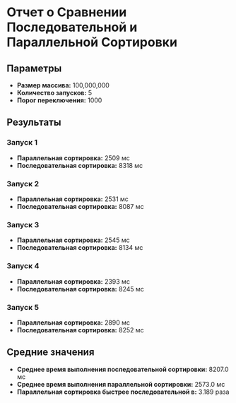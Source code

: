 # Отчет о Сравнении Последовательной и Параллельной Сортировки

## Параметры

- **Размер массива:** 100,000,000
- **Количество запусков:** 5
- **Порог переключения:** 1000

## Результаты

### Запуск 1
- **Параллельная сортировка:** 2509 мс
- **Последовательная сортировка:** 8318 мс

### Запуск 2
- **Параллельная сортировка:** 2531 мс
- **Последовательная сортировка:** 8087 мс

### Запуск 3
- **Параллельная сортировка:** 2545 мс
- **Последовательная сортировка:** 8134 мс

### Запуск 4
- **Параллельная сортировка:** 2393 мс
- **Последовательная сортировка:** 8245 мс

### Запуск 5
- **Параллельная сортировка:** 2890 мс
- **Последовательная сортировка:** 8252 мс

## Средние значения

- **Среднее время выполнения последовательной сортировки:** 8207.0 мс
- **Среднее время выполнения параллельной сортировки:** 2573.0 мс
- **Параллельная сортировка быстрее последовательной в:** 3.189 раза

